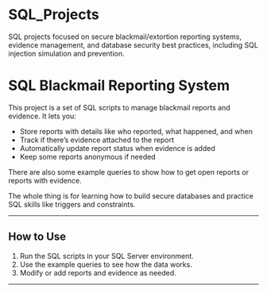 # SQL_Projects
SQL projects focused on secure blackmail/extortion reporting systems, evidence management, and database security best practices, including SQL injection simulation and prevention.

# SQL Blackmail Reporting System

This project is a set of SQL scripts to manage blackmail reports and evidence. It lets you:

- Store reports with details like who reported, what happened, and when
- Track if there’s evidence attached to the report
- Automatically update report status when evidence is added
- Keep some reports anonymous if needed

There are also some example queries to show how to get open reports or reports with evidence.

The whole thing is for learning how to build secure databases and practice SQL skills like triggers and constraints.

---

## How to Use

1. Run the SQL scripts in your SQL Server environment.
2. Use the example queries to see how the data works.
3. Modify or add reports and evidence as needed.

---
